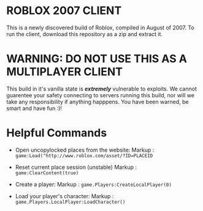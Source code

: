 # ROBLOX 2007 CLIENT #

This is a newly discovered build of Roblox, compiled in August of 2007.
To run the client, download this repository as a zip and extract it.

# WARNING: DO NOT USE THIS AS A MULTIPLAYER CLIENT #

This build in it's vanilla state is ***extremely*** vulnerable to exploits.
We cannot guarentee your safety connecting to servers running this build, nor will we take any responsibility if anything happpens.
You have been warned, be smart and have fun :)!

# Helpful Commands #

* Open uncopylocked places from the website: 
    Markup :  `game:Load("http://www.roblox.com/asset/?ID=PLACEID`
	
* Reset current place session (unstable)
    Markup :  `game:ClearContent(true)`

* Create a player:
    Markup :  `game.Players:CreateLocalPlayer(0)`

* Load your player's character:
    Markup :  `game.Players.LocalPlayer:LoadCharacter()`